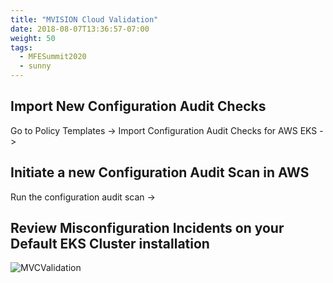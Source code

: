 ```yaml
---
title: "MVISION Cloud Validation"
date: 2018-08-07T13:36:57-07:00
weight: 50
tags:
  - MFESummit2020
  - sunny
---
```


## Import New Configuration Audit Checks  



Go to Policy Templates -> Import Configuration Audit Checks for AWS EKS -> 


## Initiate a new Configuration Audit Scan in AWS

Run the configuration audit scan -> 


## Review Misconfiguration Incidents on your Default EKS Cluster installation 

![MVCValidation](/images/mfe/Capture_Violations.JPG?classes=border,shadow)
